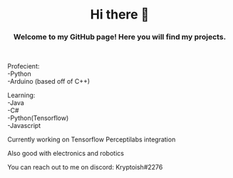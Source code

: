 <h1 align="center">Hi there 👋</h1>

<h3 align="center">Welcome to my GitHub page! Here you will find my projects.</h3>
<br>

Profecient:
<br />-Python
<br />-Arduino (based off of C++)

Learning:
<br />-Java
<br />-C#
<br />-Python(Tensorflow)
<br />-Javascript

Currently working on Tensorflow Perceptilabs integration

Also good with electronics and robotics

You can reach out to me on discord: Kryptoish#2276


<!--
**kryptoish/kryptoish** is a ✨ _special_ ✨ repository because its `README.md` (this file) appears on your GitHub profile.

Here are some ideas to get you started:

- 🔭 I’m currently working on ...
- 🌱 I’m currently learning ...
- 👯 I’m looking to collaborate on ...
- 🤔 I’m looking for help with ...
- 💬 Ask me about ...
- 📫 How to reach me: ...
- 😄 Pronouns: ...
- ⚡ Fun fact: ...
-->
